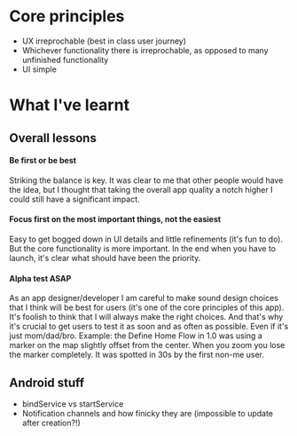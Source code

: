 # Core principles

- UX irreprochable (best in class user journey)
- Whichever functionality there is irreprochable, as opposed to many unfinished functionality
- UI simple

# What I've learnt

## Overall lessons

#### Be first or be best
Striking the balance is key. It was clear to me that other people would have the idea, but I thought that taking the overall app quality a notch higher I could still have a significant impact.

#### Focus first on the most important things, not the easiest
Easy to get bogged down in UI details and little refinements (it's fun to do). But the core functionality is more important. In the end when you have to launch, it's clear what should have been the priority.

#### Alpha test ASAP
As an app designer/developer I am careful to make sound design choices that I think will be best for users (it's one of the core principles of this app). It's foolish to think that I will always make the right choices. And that's why it's crucial to get users to test it as soon and as often as possible. Even if it's just mom/dad/bro.
Example: the Define Home Flow in 1.0 was using a marker on the map slightly offset from the center. When you zoom you lose the marker completely. It was spotted in 30s by the first non-me user. 


## Android stuff

- bindService vs startService
- Notification channels and how finicky they are (impossible to update after creation?!)

